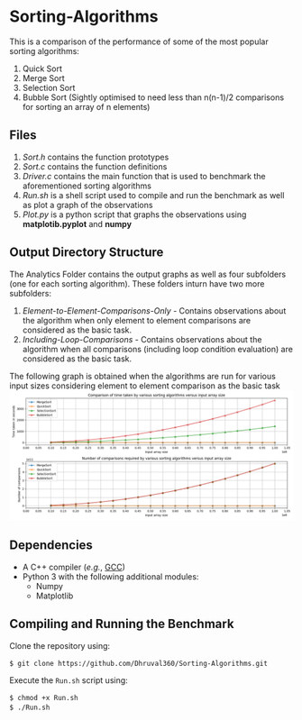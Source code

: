 # Sorting-Algorithms
This is a comparison of the performance of some of the most popular sorting algorithms:
1. Quick Sort
2. Merge Sort
3. Selection Sort
4. Bubble Sort (Sightly optimised to need less than n(n-1)/2 comparisons for sorting an array of n elements)

## Files
1. *Sort.h* contains the function prototypes
2. *Sort.c* contains the function definitions
3. *Driver.c* contains the main function that is used to benchmark the aforementioned sorting algorithms
4. *Run.sh* is a shell script used to compile and run the benchmark as well as plot a graph of the observations
5. *Plot.py* is a python script that graphs the observations using **matplotib.pyplot** and **numpy**

## Output Directory Structure
The Analytics Folder contains the output graphs as well as four subfolders (one for each sorting algorithm). These folders inturn have two more subfolders:
1. *Element-to-Element-Comparisons-Only* - Contains observations about the algorithm when only element to element comparisons are considered as the basic task.
2. *Including-Loop-Comparisons* - Contains observations about the algorithm when all comparisons (including loop condition evaluation) are considered as the basic task.

The following graph is obtained when the algorithms are run for various input sizes considering element to element comparison as the basic task
![Graph](Analytics/Combined.png)

## Dependencies
- A C++ compiler (*e.g.*, [GCC](http://gcc.gnu.org/))
- Python 3 with the following additional modules: 
    - Numpy
    - Matplotlib

## Compiling and Running the Benchmark

Clone the repository using:

```bash
$ git clone https://github.com/Dhruval360/Sorting-Algorithms.git
```

Execute the `Run.sh` script using:

```bash
$ chmod +x Run.sh
$ ./Run.sh
```
